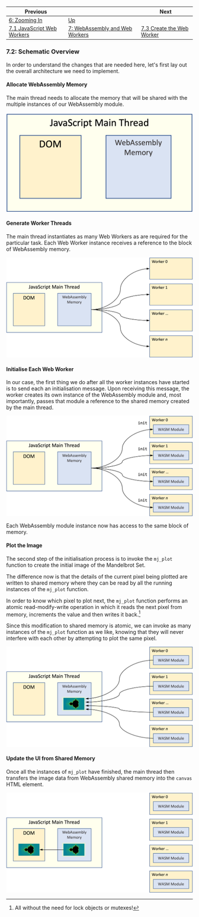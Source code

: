 | Previous | | Next
|---|---|---
| [6: Zooming In](../../06%20Zoom%20Image/) | [Up](../../) | 
| [7.1 JavaScript Web Workers](../01/) | [7: WebAssembly and Web Workers](../) | [7.3 Create the Web Worker](../03/) 

### 7.2: Schematic Overview

In order to understand the changes that are needed here, let's first lay out the overall architecture we need to implement.

#### Allocate WebAssembly Memory

The main thread needs to allocate the memory that will be shared with the multiple instances of our WebAssembly module.

![Allocate WebAssembly Memory](7.2.1.png)

#### Generate Worker Threads

The main thread instantiates as many Web Workers as are required for the particular task.  Each Web Worker instance receives a reference to the block of WebAssembly memory.

![Generate Web Workers](7.2.2.png)

#### Initialise Each Web Worker

In our case, the first thing we do after all the worker instances have started is to send each an initialisation message.  Upon receiving this message, the worker creates its own instance of the WebAssembly module and, most importantly, passes that module a reference to the shared memory created by the main thread.

![Initialise the Web Workers](7.2.3.png)

Each WebAssembly module instance now has access to the same block of memory.

#### Plot the Image

The second step of the initialisation process is to invoke the `mj_plot` function to create the initial image of the Mandelbrot Set.

The difference now is that the details of the current pixel being plotted are written to shared memory where they can be read by all the running instances of the `mj_plot` function.

In order to know which pixel to plot next, the `mj_plot` function performs an atomic read-modify-write operation in which it reads the next pixel from memory, increments the value and then writes it back.[^1]

Since this modification to shared memory is atomic, we can invoke as many instances of the `mj_plot` function as we like, knowing that they will never interfere with each other by attempting to plot the same pixel.

![Plot the Image](7.2.4.png)

#### Update the UI from Shared Memory

Once all the instances of `mj_plot` have finished, the main thread then transfers the image data from WebAssembly shared memory into the `canvas` HTML element.

![Update the UI](7.2.5.png)








[^1]: All without the need for lock objects or mutexes!


